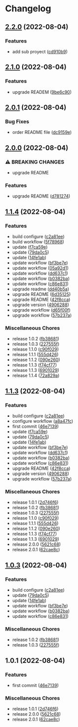 # Changelog

## [2.2.0](https://github.com/JonDotsoy/demo-release-please/compare/v2.1.0...v2.2.0) (2022-08-04)


### Features

* add sub proyect ([cd910b9](https://github.com/JonDotsoy/demo-release-please/commit/cd910b9081101fb54eab445d5f92f58bb6f9295b))

## [2.1.0](https://github.com/JonDotsoy/demo-release-please/compare/v2.0.1...v2.1.0) (2022-08-04)


### Features

* upgrade READEM ([9be6c90](https://github.com/JonDotsoy/demo-release-please/commit/9be6c90e1bf4892f949ad33b64108d9b8072ac6c))

## [2.0.1](https://github.com/JonDotsoy/demo-release-please/compare/v2.0.0...v2.0.1) (2022-08-04)


### Bug Fixes

* order README file ([dc9159e](https://github.com/JonDotsoy/demo-release-please/commit/dc9159e12d8954a4cc4c95f5e62104a2a8629166))

## [2.0.0](https://github.com/JonDotsoy/demo-release-please/compare/v1.1.4...v2.0.0) (2022-08-04)


### ⚠ BREAKING CHANGES

* upgrade README

### Features

* upgrade README ([d781274](https://github.com/JonDotsoy/demo-release-please/commit/d7812749e57ac7a13005b259c0ed9ea79e4818ed))

## [1.1.4](https://github.com/JonDotsoy/demo-release-please/compare/v1.0.1...v1.1.4) (2022-08-04)


### Features

* build configure ([c2a81ee](https://github.com/JonDotsoy/demo-release-please/commit/c2a81ee4c68817421ae489a0e687f5e6a9068293))
* build workflow ([5f78968](https://github.com/JonDotsoy/demo-release-please/commit/5f78968b4c0498ddf91169d8c074abe572d40548))
* update ([f7ca59e](https://github.com/JonDotsoy/demo-release-please/commit/f7ca59e14a7ea5e371e20290464d0741bae1e76c))
* update ([79da0c5](https://github.com/JonDotsoy/demo-release-please/commit/79da0c58c251afad4dac59bf1f1ce5e08ce1a9f8))
* update ([14fe1ab](https://github.com/JonDotsoy/demo-release-please/commit/14fe1ab381fafa1660953e03ab536e3e7b9d79f9))
* update  workflow ([bf3be7e](https://github.com/JonDotsoy/demo-release-please/commit/bf3be7eab00574b09e8d43c70218c9d7935d8a0c))
* update workflow ([05a92d1](https://github.com/JonDotsoy/demo-release-please/commit/05a92d1087594a6145e9384a548eec0f9896ab13))
* update workflow ([dd637c1](https://github.com/JonDotsoy/demo-release-please/commit/dd637c13e549f6417292ff9bc2634f674aa6359c))
* update workflow ([b0382ba](https://github.com/JonDotsoy/demo-release-please/commit/b0382ba51ca34a9c2d9e18c1b9b29445b23f9064))
* update workflow ([c86e831](https://github.com/JonDotsoy/demo-release-please/commit/c86e8314f0c40de1e2a7a5e36c434bf5384e95a9))
* upgrade readme ([dd40b5a](https://github.com/JonDotsoy/demo-release-please/commit/dd40b5a080983b7c2572361fb333e7d8c69fcb2b))
* upgrade README ([6d35125](https://github.com/JonDotsoy/demo-release-please/commit/6d35125b2966b925ba1db01adcb867f66c10775b))
* upgrade README ([42f8cca](https://github.com/JonDotsoy/demo-release-please/commit/42f8ccab702ea5137fb6a778440e06b62b6e1f76))
* upgrade version ([4906288](https://github.com/JonDotsoy/demo-release-please/commit/49062883a55a56c5dae15b9c8e9754b2ace5ef6c))
* upgrade workflow ([d65f00f](https://github.com/JonDotsoy/demo-release-please/commit/d65f00f9fa654ee17a391ebe32da51d6f59b2352))
* upgrade workflow ([57b237a](https://github.com/JonDotsoy/demo-release-please/commit/57b237a05083775d1b1cf9082de64c9c273af8d2))


### Miscellaneous Chores

* release 1.0.2 ([fb38681](https://github.com/JonDotsoy/demo-release-please/commit/fb386812b6c80f9174909be2f1b2cea396f77ffe))
* release 1.0.3 ([227555f](https://github.com/JonDotsoy/demo-release-please/commit/227555fff10487e7035cbffbadac9d9f102510f2))
* release 1.1.0 ([c90f029](https://github.com/JonDotsoy/demo-release-please/commit/c90f02964907313b84b75b160ebb35d0444fbc45))
* release 1.1.1 ([555d426](https://github.com/JonDotsoy/demo-release-please/commit/555d426aaa35332731b74780eb6f1dfb7167f9de))
* release 1.1.2 ([090e260](https://github.com/JonDotsoy/demo-release-please/commit/090e26007f94328318bd64c2da2fc698f919fcb1))
* release 1.1.3 ([f74cf77](https://github.com/JonDotsoy/demo-release-please/commit/f74cf77d121c999aae277351aa091be9474f2d58))
* release 1.1.3 ([6901029](https://github.com/JonDotsoy/demo-release-please/commit/6901029b110c8fdc78eb31ca307ed63d45c83cef))
* release 1.1.4 ([72a829a](https://github.com/JonDotsoy/demo-release-please/commit/72a829a90b52095aa8c08dc67c505af8da54f250))

## [1.1.3](https://github.com/JonDotsoy/demo-release-please/compare/demo-release-please-v1.1.2...demo-release-please-v1.1.3) (2022-08-04)


### Features

* build configure ([c2a81ee](https://github.com/JonDotsoy/demo-release-please/commit/c2a81ee4c68817421ae489a0e687f5e6a9068293))
* configure workflow ([a8a47fc](https://github.com/JonDotsoy/demo-release-please/commit/a8a47fcc90534548aa115e644107149ac14c0af1))
* first commit ([46e7139](https://github.com/JonDotsoy/demo-release-please/commit/46e7139618e41f84de573fe252c63a8a3c8af541))
* update ([f7ca59e](https://github.com/JonDotsoy/demo-release-please/commit/f7ca59e14a7ea5e371e20290464d0741bae1e76c))
* update ([79da0c5](https://github.com/JonDotsoy/demo-release-please/commit/79da0c58c251afad4dac59bf1f1ce5e08ce1a9f8))
* update ([14fe1ab](https://github.com/JonDotsoy/demo-release-please/commit/14fe1ab381fafa1660953e03ab536e3e7b9d79f9))
* update  workflow ([bf3be7e](https://github.com/JonDotsoy/demo-release-please/commit/bf3be7eab00574b09e8d43c70218c9d7935d8a0c))
* update workflow ([dd637c1](https://github.com/JonDotsoy/demo-release-please/commit/dd637c13e549f6417292ff9bc2634f674aa6359c))
* update workflow ([b0382ba](https://github.com/JonDotsoy/demo-release-please/commit/b0382ba51ca34a9c2d9e18c1b9b29445b23f9064))
* update workflow ([c86e831](https://github.com/JonDotsoy/demo-release-please/commit/c86e8314f0c40de1e2a7a5e36c434bf5384e95a9))
* upgrade README ([42f8cca](https://github.com/JonDotsoy/demo-release-please/commit/42f8ccab702ea5137fb6a778440e06b62b6e1f76))
* upgrade version ([4906288](https://github.com/JonDotsoy/demo-release-please/commit/49062883a55a56c5dae15b9c8e9754b2ace5ef6c))
* upgrade workflow ([57b237a](https://github.com/JonDotsoy/demo-release-please/commit/57b237a05083775d1b1cf9082de64c9c273af8d2))


### Miscellaneous Chores

* release 1.0.1 ([2d746f6](https://github.com/JonDotsoy/demo-release-please/commit/2d746f679602ddfa3e959f0aed4c12afd192eb3c))
* release 1.0.2 ([fb38681](https://github.com/JonDotsoy/demo-release-please/commit/fb386812b6c80f9174909be2f1b2cea396f77ffe))
* release 1.0.3 ([227555f](https://github.com/JonDotsoy/demo-release-please/commit/227555fff10487e7035cbffbadac9d9f102510f2))
* release 1.1.0 ([c90f029](https://github.com/JonDotsoy/demo-release-please/commit/c90f02964907313b84b75b160ebb35d0444fbc45))
* release 1.1.1 ([555d426](https://github.com/JonDotsoy/demo-release-please/commit/555d426aaa35332731b74780eb6f1dfb7167f9de))
* release 1.1.2 ([090e260](https://github.com/JonDotsoy/demo-release-please/commit/090e26007f94328318bd64c2da2fc698f919fcb1))
* release 1.1.3 ([f74cf77](https://github.com/JonDotsoy/demo-release-please/commit/f74cf77d121c999aae277351aa091be9474f2d58))
* release 1.1.3 ([6901029](https://github.com/JonDotsoy/demo-release-please/commit/6901029b110c8fdc78eb31ca307ed63d45c83cef))
* release 2.0.0 ([5621c68](https://github.com/JonDotsoy/demo-release-please/commit/5621c684ff567a239117f23e6868336951c61135))
* release 2.0.1 ([62cae8c](https://github.com/JonDotsoy/demo-release-please/commit/62cae8ce0720869c17c3a4d5bfd2629f6b222355))

## [1.0.3](https://github.com/JonDotsoy/demo-release-please/compare/v1.0.1...v1.0.3) (2022-08-04)


### Features

* build configure ([c2a81ee](https://github.com/JonDotsoy/demo-release-please/commit/c2a81ee4c68817421ae489a0e687f5e6a9068293))
* update ([79da0c5](https://github.com/JonDotsoy/demo-release-please/commit/79da0c58c251afad4dac59bf1f1ce5e08ce1a9f8))
* update ([14fe1ab](https://github.com/JonDotsoy/demo-release-please/commit/14fe1ab381fafa1660953e03ab536e3e7b9d79f9))
* update  workflow ([bf3be7e](https://github.com/JonDotsoy/demo-release-please/commit/bf3be7eab00574b09e8d43c70218c9d7935d8a0c))
* update workflow ([b0382ba](https://github.com/JonDotsoy/demo-release-please/commit/b0382ba51ca34a9c2d9e18c1b9b29445b23f9064))
* update workflow ([c86e831](https://github.com/JonDotsoy/demo-release-please/commit/c86e8314f0c40de1e2a7a5e36c434bf5384e95a9))


### Miscellaneous Chores

* release 1.0.2 ([fb38681](https://github.com/JonDotsoy/demo-release-please/commit/fb386812b6c80f9174909be2f1b2cea396f77ffe))
* release 1.0.3 ([227555f](https://github.com/JonDotsoy/demo-release-please/commit/227555fff10487e7035cbffbadac9d9f102510f2))

## 1.0.1 (2022-08-04)


### Features

* first commit ([46e7139](https://github.com/JonDotsoy/demo-release-please/commit/46e7139618e41f84de573fe252c63a8a3c8af541))


### Miscellaneous Chores

* release 1.0.1 ([2d746f6](https://github.com/JonDotsoy/demo-release-please/commit/2d746f679602ddfa3e959f0aed4c12afd192eb3c))
* release 2.0.0 ([5621c68](https://github.com/JonDotsoy/demo-release-please/commit/5621c684ff567a239117f23e6868336951c61135))
* release 2.0.1 ([62cae8c](https://github.com/JonDotsoy/demo-release-please/commit/62cae8ce0720869c17c3a4d5bfd2629f6b222355))
